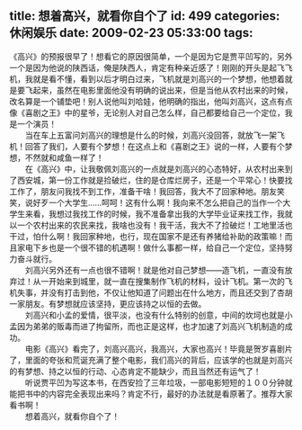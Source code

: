 title: 想着高兴，就看你自个了
id: 499
categories: 休闲娱乐
date: 2009-02-23 05:33:00
tags:
---

《高兴》的预报很早了！想看它的原因很简单，一个是因为它是贾平凹写的，另外一个是因为他说的陕西话，俺是陕西人，肯定有种亲近感了！刚刚的开头是起飞飞机，我就是看不懂，看到以后才明白过来，飞机就是刘高兴的一个梦想，他想着就是要飞起来，虽然在电影里面他没有明确的说出来，但是当他从农村出来的时候，改名算是一个铺垫吧！别人说他叫刘哈娃，他明确的指出，他叫刘高兴，这点有点像《喜剧之王》中的星爷，无论别人对自己怎么样，自己都要给自己一个定位，我是一个演员！
</br>　　当在车上五富问刘高兴的理想是什么的时候，刘高兴没回答，就放飞一架飞机！回答了我们，人要有个梦想！在这点上和《喜剧之王》说的一样，人要有个梦想，不然就和咸鱼一样了！
</br>　　在《高兴》中，让我敬佩刘高兴的一点就是刘高兴的心态特好，从农村出来到了西安城，第一份工作就是捡破烂，住的是仓库烂房子，还是一个平常心！快要找工作了，朋友问我找不到工作，准备干啥！我回答，我大不了回家种地。朋友笑笑，说好歹一个大学生……呵呵！这有什么啊！我向来不怎么把自己的当作一个大学生来看，我想过我找工作的时候，我不准备拿出我的大学毕业证来找工作，我就以一个农村出来的农民来找，我啥也没有！我干活，我大不了捡破烂！工地里活也干过，怕什么啊！我回家种地，也行，现在国家不是还有养猪给补助的政策嘛！而且家电下乡也是一个很不错的机遇啊！做什么事都一样，给自己一个定位，坚持努力奋斗就行。
</br>　　刘高兴另外还有一点也很不错啊！就是他对自己梦想——造飞机，一直没有放弃过！从一开始来到城里，就一直在搜集制作飞机的材料，设计飞机。第一次的飞机失事，并没有打击到他，不仅让他知道了问题出在什么地方，而且还交到了杏胡一家朋友。有梦想就应该坚持，更应该持之以恒的去做。
</br>　　刘高兴和小孟的爱情，很平淡，也没有什么特别的创意，中间的坎坷也就是小孟因为弟弟的贩毒而进了拘留所，而也正是这样，也才加速了刘高兴飞机制造的成功。
</br>　　电影《高兴》看完了，刘高兴高兴，我高兴，大家也高兴！毕竟是贺岁喜剧片了，里面的夸张和荒诞充满了整个电影，我们高兴的背后，应该学的也就是刘高兴的有梦想、持之以恒的行动、心态肯定不能缺少，而且当然还有运气了！
</br>　　听说贾平凹为写这本书，在西安捡了三年垃圾，一部电影短短的１００分钟就能把书中的内容完全表现出来吗？肯定不行，最好的办法就是看原著了。推荐大家看书啊！
</br>　　想着高兴，就看你自个了！
</br>
